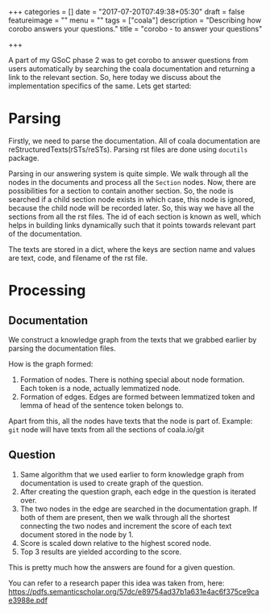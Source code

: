 +++
categories = []
date = "2017-07-20T07:49:38+05:30"
draft = false
featureimage = ""
menu = ""
tags = ["coala"]
description = "Describing how corobo answers your questions."
title = "corobo - to answer your questions"

+++

A part of my GSoC phase 2 was to get corobo to answer questions from users automatically by searching the coala documentation and returning a link to the relevant section.
So, here today we discuss about the implementation specifics of the same. Lets get started:


# Parsing

Firstly, we need to parse the documentation. All of coala documentation are reStructuredTexts(rSTs/reSTs). Parsing rst files are done using `docutils` package.

Parsing in our answering system is quite simple. We walk through all the nodes in the documents and process all the `Section` nodes. Now, there are possibilities for a section to contain another section. So, the node is searched if a child section node exists in which case, this node is ignored, because the child node will be recorded later. So, this way we have all the sections from all the rst files. The id of each section is known as well, which helps in building links dynamically such that it points towards relevant part of the documentation.

The texts are stored in a dict, where the keys are section name and values are text, code, and filename of the rst file.

# Processing

## Documentation

We construct a knowledge graph from the texts that we grabbed earlier by parsing the documentation files.


How is the graph formed:
1. Formation of nodes.
   There is nothing special about node formation. Each token is a node, actually lemmatized node.
2. Formation of edges.
   Edges are formed between lemmatized token and lemma of head of the sentence token belongs to.


Apart from this, all the nodes have texts that the node is part of.
Example: `git` node will have texts from all the sections of coala.io/git


## Question


1. Same algorithm that we used earlier to form knowledge graph from documentation is used to create graph of the question.
2. After creating the question graph, each edge in the question is iterated over.
3. The two nodes in the edge are searched in the documentation graph. If both of them are present, then we walk through all the shortest connecting the two nodes and increment the score of each text document stored in the node by 1.
4. Score is scaled down relative to the highest scored node.
5. Top 3 results are yielded according to the score.

This is pretty much how the answers are found for a given question.

You can refer to a research paper this idea was taken from, here: https://pdfs.semanticscholar.org/57dc/e89754ad37b1a631e4ac6f375ce9cae3988e.pdf
